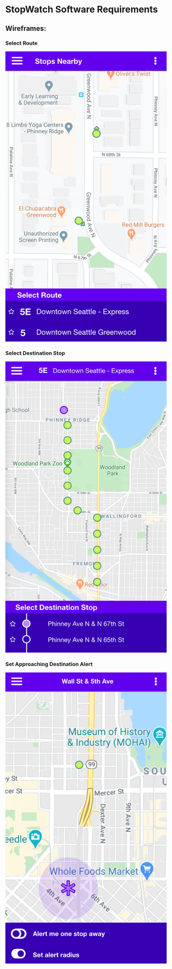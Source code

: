 # StopWatch Software Requirements

## Wireframes:

### Select Route
![](./assets/wireframes/SelectRouteWireFrame.png)

### Select Destination Stop
![](./assets/wireframes/SelectDestinationStopWireFrame.png)

### Set Approaching Destination Alert
![](./assets/wireframes/SetAlertWireFrame.png)